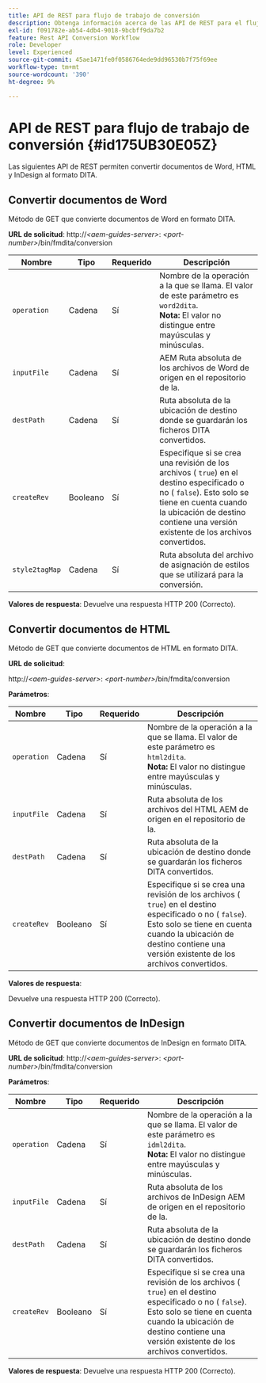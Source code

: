 ```yaml
---
title: API de REST para flujo de trabajo de conversión
description: Obtenga información acerca de las API de REST para el flujo de trabajo de conversión
exl-id: f091782e-ab54-4db4-9018-9bcbff9da7b2
feature: Rest API Conversion Workflow
role: Developer
level: Experienced
source-git-commit: 45ae1471fe0f0586764ede9dd96530b7f75f69ee
workflow-type: tm+mt
source-wordcount: '390'
ht-degree: 9%

---
```


# API de REST para flujo de trabajo de conversión {#id175UB30E05Z}

Las siguientes API de REST permiten convertir documentos de Word, HTML y InDesign al formato DITA.

## Convertir documentos de Word

Método de GET que convierte documentos de Word en formato DITA.

**URL de solicitud**:
http://*&lt;aem-guides-server\>*: *&lt;port-number\>*/bin/fmdita/conversion

| Nombre | Tipo | Requerido | Descripción |
|----|----|--------|-----------|
| ``operation`` | Cadena | Sí | Nombre de la operación a la que se llama. El valor de este parámetro es ``word2dita``. <br> **Nota:** El valor no distingue entre mayúsculas y minúsculas. |
| `inputFile` | Cadena | Sí | AEM Ruta absoluta de los archivos de Word de origen en el repositorio de la. |
| `destPath` | Cadena | Sí | Ruta absoluta de la ubicación de destino donde se guardarán los ficheros DITA convertidos. |
| `createRev` | Booleano | Sí | Especifique si se crea una revisión de los archivos \( `true`\) en el destino especificado o no \( `false`\). Esto solo se tiene en cuenta cuando la ubicación de destino contiene una versión existente de los archivos convertidos. |
| `style2tagMap` | Cadena | Sí | Ruta absoluta del archivo de asignación de estilos que se utilizará para la conversión. |

**Valores de respuesta**:
Devuelve una respuesta HTTP 200 \(Correcto\).

## Convertir documentos de HTML

Método de GET que convierte documentos de HTML en formato DITA.

**URL de solicitud**:

http://*&lt;aem-guides-server\>*: *&lt;port-number\>*/bin/fmdita/conversion

**Parámetros**:

| Nombre | Tipo | Requerido | Descripción |
|----|----|--------|-----------|
| `operation` | Cadena | Sí | Nombre de la operación a la que se llama. El valor de este parámetro es ``html2dita``. <br> **Nota:** El valor no distingue entre mayúsculas y minúsculas. |
| `inputFile` | Cadena | Sí | Ruta absoluta de los archivos del HTML AEM de origen en el repositorio de la. |
| `destPath` | Cadena | Sí | Ruta absoluta de la ubicación de destino donde se guardarán los ficheros DITA convertidos. |
| `createRev` | Booleano | Sí | Especifique si se crea una revisión de los archivos \( `true`\) en el destino especificado o no \( `false`\). Esto solo se tiene en cuenta cuando la ubicación de destino contiene una versión existente de los archivos convertidos. |

**Valores de respuesta**:

Devuelve una respuesta HTTP 200 \(Correcto\).

## Convertir documentos de InDesign

Método de GET que convierte documentos de InDesign en formato DITA.

**URL de solicitud**:
http://*&lt;aem-guides-server\>*: *&lt;port-number\>*/bin/fmdita/conversion

**Parámetros**:

| Nombre | Tipo | Requerido | Descripción |
|----|----|--------|-----------|
| ``operation`` | Cadena | Sí | Nombre de la operación a la que se llama. El valor de este parámetro es ``idml2dita``. <br> **Nota:** El valor no distingue entre mayúsculas y minúsculas. |
| `inputFile` | Cadena | Sí | Ruta absoluta de los archivos de InDesign AEM de origen en el repositorio de la. |
| `destPath` | Cadena | Sí | Ruta absoluta de la ubicación de destino donde se guardarán los ficheros DITA convertidos. |
| `createRev` | Booleano | Sí | Especifique si se crea una revisión de los archivos \( `true`\) en el destino especificado o no \( `false`\). Esto solo se tiene en cuenta cuando la ubicación de destino contiene una versión existente de los archivos convertidos. |

**Valores de respuesta**:
Devuelve una respuesta HTTP 200 \(Correcto\).
